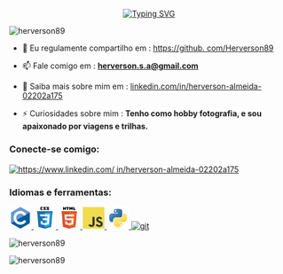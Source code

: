 <p align="center">
<a href="https://git.io/typing-svg"><img src="https://readme-typing-svg.herokuapp.com?font=Fira+Code&duration=2500&pause=250&color=FFFFFF&multiline=true&width=450&height=100&lines=Ola+%F0%9F%91%8B%2C+Eu+me+chamo+Herverson!!!;Um+apaixonado+por+tecnologia%2C;+iniciando+sua+jornada." alt="Typing SVG" /></a>
</p>

<p align="left"> <img src="https://komarev.com/ghpvc/?username=herverson89&label=Profile%20views&color=0e75b6&style=flat" alt="herverson89" /> </p>

- 📝 Eu regulamente compartilho em : [https://github. com/Herverson89](https://github.com/Herverson89)

- 📫 Fale comigo em : **herverson.s.a@gmail.com**

- 📄 Saiba mais sobre mim em : [linkedin.com/in/herverson-almeida-02202a175 ](linkedin.com/in/herverson-almeida-02202a175)

- ⚡ Curiosidades sobre mim : **Tenho como hobby fotografia, e sou apaixonado por viagens e trilhas.**

<h3 align="left">Conecte-se comigo:</h3>
<p align="left">
<a href="https://linkedin.com/in/https://www.linkedin.com/in/herverson-almeida" target="blank"><img align="center" src="https://raw.githubusercontent.com/rahuldkjain/github-profile-readme-generator/master/src/images/icons/Social/linked-in-alt.svg" alt="https://www.linkedin.com/ in/herverson-almeida-02202a175" height="30" width="40" /></a>
</p>

<h3 align="left">Idiomas e ferramentas:</h3>
<p align="left"> 
  <a href="https://www.cprogramming.com" target="_blank" rel="noreferrer"> 
  <img src="https://raw.githubusercontent.com/devicons/devicon/master/icons/c/c-original.svg" alt="c" width="40" height="40"/> </a> 
  <a href="https://www.w3schools.com/css/" target="_blank" rel="noreferrer"> 
  <img src="https://raw.githubusercontent.com/devicons/devicon/master/icons/css3/css3-original-wordmark.svg" alt ="css3" width="40" height="40"/> 
  <a href="https://www.w3.org/html/" target="_blank" rel="noreferrer"> 
    <img src ="https://raw.githubusercontent.com/devicons/devicon/master/icons/html5/html5-original-wordmark.svg" alt="html5" width="40" height="40"/> 
  </a> 
  <a href="https://developer.mozilla.org/en-US/docs/Web/JavaScript" target="_blank" rel="noreferrer">
    <img src="https://raw.githubusercontent.com/devicons/devicon/master/icons/javascript/javascript-original.svg" alt="javascript" width="40" height="40"/> 
  </a> 
   <a href="https://www.python.org" target="_blank" rel="noreferrer">
    <img src="https://raw.githubusercontent.com/devicons/devicon/master/icons/python/python-original.svg" alt="python" width="40" height="40"/> 
    </a>
      </a> 
  <a href="https://git-scm.com/" target="_blank" rel="noreferrer"> 
  <img src ="https://www.vectorlogo.zone/logos/git-scm/git-scm-icon.svg" alt="git" width="40" height="40"/> 
  </a> 
</p>




<p><img src="https://github-readme-stats.vercel.app/api?username=herverson89&&theme=dark&show_icons=true&show_icons=true&locale=en" alt="herverson89"/>

<img src="https://github-readme-streak-stats.herokuapp.com/?user=herverson89&&theme=dark&show_icons=true" alt="herverson89"/></p>


